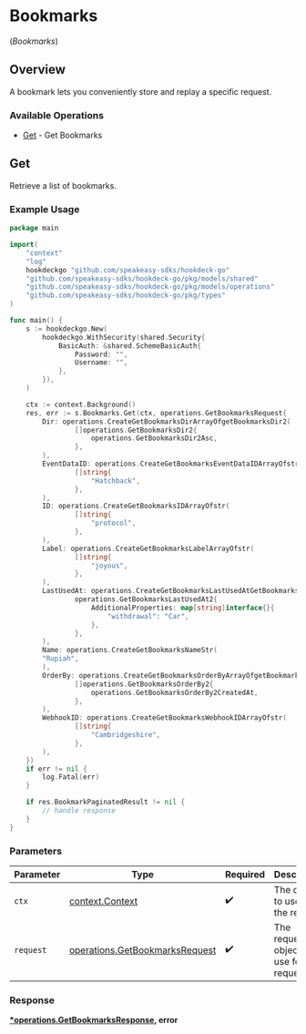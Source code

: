 # Bookmarks
(*Bookmarks*)

## Overview

A bookmark lets you conveniently store and replay a specific request.

### Available Operations

* [Get](#get) - Get Bookmarks

## Get

Retrieve a list of bookmarks.

### Example Usage

```go
package main

import(
	"context"
	"log"
	hookdeckgo "github.com/speakeasy-sdks/hookdeck-go"
	"github.com/speakeasy-sdks/hookdeck-go/pkg/models/shared"
	"github.com/speakeasy-sdks/hookdeck-go/pkg/models/operations"
	"github.com/speakeasy-sdks/hookdeck-go/pkg/types"
)

func main() {
    s := hookdeckgo.New(
        hookdeckgo.WithSecurity(shared.Security{
            BasicAuth: &shared.SchemeBasicAuth{
                Password: "",
                Username: "",
            },
        }),
    )

    ctx := context.Background()
    res, err := s.Bookmarks.Get(ctx, operations.GetBookmarksRequest{
        Dir: operations.CreateGetBookmarksDirArrayOfgetBookmarksDir2(
                []operations.GetBookmarksDir2{
                    operations.GetBookmarksDir2Asc,
                },
        ),
        EventDataID: operations.CreateGetBookmarksEventDataIDArrayOfstr(
                []string{
                    "Hatchback",
                },
        ),
        ID: operations.CreateGetBookmarksIDArrayOfstr(
                []string{
                    "protocol",
                },
        ),
        Label: operations.CreateGetBookmarksLabelArrayOfstr(
                []string{
                    "joyous",
                },
        ),
        LastUsedAt: operations.CreateGetBookmarksLastUsedAtGetBookmarksLastUsedAt2(
                operations.GetBookmarksLastUsedAt2{
                    AdditionalProperties: map[string]interface{}{
                        "withdrawal": "Car",
                    },
                },
        ),
        Name: operations.CreateGetBookmarksNameStr(
        "Rupiah",
        ),
        OrderBy: operations.CreateGetBookmarksOrderByArrayOfgetBookmarksOrderBy2(
                []operations.GetBookmarksOrderBy2{
                    operations.GetBookmarksOrderBy2CreatedAt,
                },
        ),
        WebhookID: operations.CreateGetBookmarksWebhookIDArrayOfstr(
                []string{
                    "Cambridgeshire",
                },
        ),
    })
    if err != nil {
        log.Fatal(err)
    }

    if res.BookmarkPaginatedResult != nil {
        // handle response
    }
}
```

### Parameters

| Parameter                                                                        | Type                                                                             | Required                                                                         | Description                                                                      |
| -------------------------------------------------------------------------------- | -------------------------------------------------------------------------------- | -------------------------------------------------------------------------------- | -------------------------------------------------------------------------------- |
| `ctx`                                                                            | [context.Context](https://pkg.go.dev/context#Context)                            | :heavy_check_mark:                                                               | The context to use for the request.                                              |
| `request`                                                                        | [operations.GetBookmarksRequest](../../models/operations/getbookmarksrequest.md) | :heavy_check_mark:                                                               | The request object to use for the request.                                       |


### Response

**[*operations.GetBookmarksResponse](../../models/operations/getbookmarksresponse.md), error**

